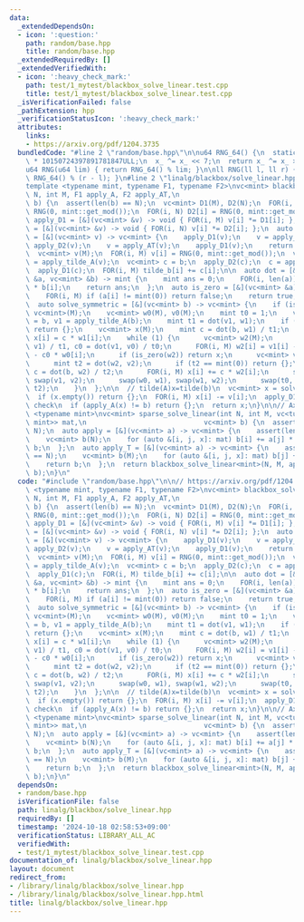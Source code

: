 ```yaml
---
data:
  _extendedDependsOn:
  - icon: ':question:'
    path: random/base.hpp
    title: random/base.hpp
  _extendedRequiredBy: []
  _extendedVerifiedWith:
  - icon: ':heavy_check_mark:'
    path: test/1_mytest/blackbox_solve_linear.test.cpp
    title: test/1_mytest/blackbox_solve_linear.test.cpp
  _isVerificationFailed: false
  _pathExtension: hpp
  _verificationStatusIcon: ':heavy_check_mark:'
  attributes:
    links:
    - https://arxiv.org/pdf/1204.3735
  bundledCode: "#line 2 \"random/base.hpp\"\n\nu64 RNG_64() {\n  static u64 x_ = u64(chrono::duration_cast<chrono::nanoseconds>(chrono::high_resolution_clock::now().time_since_epoch()).count())\
    \ * 10150724397891781847ULL;\n  x_ ^= x_ << 7;\n  return x_ ^= x_ >> 9;\n}\n\n\
    u64 RNG(u64 lim) { return RNG_64() % lim; }\n\nll RNG(ll l, ll r) { return l +\
    \ RNG_64() % (r - l); }\n#line 2 \"linalg/blackbox/solve_linear.hpp\"\n\n// https://arxiv.org/pdf/1204.3735\n\
    template <typename mint, typename F1, typename F2>\nvc<mint> blackbox_solve_linear(int\
    \ N, int M, F1 apply_A, F2 apply_AT,\n                               vc<mint>\
    \ b) {\n  assert(len(b) == N);\n  vc<mint> D1(M), D2(N);\n  FOR(i, M) D1[i] =\
    \ RNG(0, mint::get_mod());\n  FOR(i, N) D2[i] = RNG(0, mint::get_mod());\n  auto\
    \ apply_D1 = [&](vc<mint> &v) -> void { FOR(i, M) v[i] *= D1[i]; };\n  auto apply_D2\
    \ = [&](vc<mint> &v) -> void { FOR(i, N) v[i] *= D2[i]; };\n  auto apply_tilde_A\
    \ = [&](vc<mint> v) -> vc<mint> {\n    apply_D1(v);\n    v = apply_A(v);\n   \
    \ apply_D2(v);\n    v = apply_AT(v);\n    apply_D1(v);\n    return v;\n  };\n\
    \  vc<mint> v(M);\n  FOR(i, M) v[i] = RNG(0, mint::get_mod());\n  vc<mint> tilde_b\
    \ = apply_tilde_A(v);\n  vc<mint> c = b;\n  apply_D2(c);\n  c = apply_AT(c);\n\
    \  apply_D1(c);\n  FOR(i, M) tilde_b[i] += c[i];\n\n  auto dot = [&](vc<mint>\
    \ &a, vc<mint> &b) -> mint {\n    mint ans = 0;\n    FOR(i, len(a)) ans += a[i]\
    \ * b[i];\n    return ans;\n  };\n  auto is_zero = [&](vc<mint> &a) -> bool {\n\
    \    FOR(i, M) if (a[i] != mint(0)) return false;\n    return true;\n  };\n\n\
    \  auto solve_symmetric = [&](vc<mint> b) -> vc<mint> {\n    if (is_zero(b)) return\
    \ vc<mint>(M);\n    vc<mint> w0(M), v0(M);\n    mint t0 = 1;\n    vc<mint> w1\
    \ = b, v1 = apply_tilde_A(b);\n    mint t1 = dot(v1, w1);\n    if (t1 == mint(0))\
    \ return {};\n    vc<mint> x(M);\n    mint c = dot(b, w1) / t1;\n    FOR(i, M)\
    \ x[i] = c * w1[i];\n    while (1) {\n      vc<mint> w2(M);\n      mint c1 = dot(v1,\
    \ v1) / t1, c0 = dot(v1, v0) / t0;\n      FOR(i, M) w2[i] = v1[i] - c1 * w1[i]\
    \ - c0 * w0[i];\n      if (is_zero(w2)) return x;\n      vc<mint> v2 = apply_tilde_A(w2);\n\
    \      mint t2 = dot(w2, v2);\n      if (t2 == mint(0)) return {};\n      mint\
    \ c = dot(b, w2) / t2;\n      FOR(i, M) x[i] += c * w2[i];\n      swap(v0, v1),\
    \ swap(v1, v2);\n      swap(w0, w1), swap(w1, w2);\n      swap(t0, t1), swap(t1,\
    \ t2);\n    }\n  };\n\n  // tilde(A)x=tilde(b)\n  vc<mint> x = solve_symmetric(tilde_b);\n\
    \  if (x.empty()) return {};\n  FOR(i, M) x[i] -= v[i];\n  apply_D1(x);\n\n  //\
    \ check\n  if (apply_A(x) != b) return {};\n  return x;\n}\n\n// Ax=b\ntemplate\
    \ <typename mint>\nvc<mint> sparse_solve_linear(int N, int M, vc<tuple<int, int,\
    \ mint>> mat,\n                             vc<mint> b) {\n  assert(len(b) ==\
    \ N);\n  auto apply = [&](vc<mint> a) -> vc<mint> {\n    assert(len(a) == M);\n\
    \    vc<mint> b(N);\n    for (auto &[i, j, x]: mat) b[i] += a[j] * x;\n    return\
    \ b;\n  };\n  auto apply_T = [&](vc<mint> a) -> vc<mint> {\n    assert(len(a)\
    \ == N);\n    vc<mint> b(M);\n    for (auto &[i, j, x]: mat) b[j] += a[i] * x;\n\
    \    return b;\n  };\n  return blackbox_solve_linear<mint>(N, M, apply, apply_T,\
    \ b);\n}\n"
  code: "#include \"random/base.hpp\"\n\n// https://arxiv.org/pdf/1204.3735\ntemplate\
    \ <typename mint, typename F1, typename F2>\nvc<mint> blackbox_solve_linear(int\
    \ N, int M, F1 apply_A, F2 apply_AT,\n                               vc<mint>\
    \ b) {\n  assert(len(b) == N);\n  vc<mint> D1(M), D2(N);\n  FOR(i, M) D1[i] =\
    \ RNG(0, mint::get_mod());\n  FOR(i, N) D2[i] = RNG(0, mint::get_mod());\n  auto\
    \ apply_D1 = [&](vc<mint> &v) -> void { FOR(i, M) v[i] *= D1[i]; };\n  auto apply_D2\
    \ = [&](vc<mint> &v) -> void { FOR(i, N) v[i] *= D2[i]; };\n  auto apply_tilde_A\
    \ = [&](vc<mint> v) -> vc<mint> {\n    apply_D1(v);\n    v = apply_A(v);\n   \
    \ apply_D2(v);\n    v = apply_AT(v);\n    apply_D1(v);\n    return v;\n  };\n\
    \  vc<mint> v(M);\n  FOR(i, M) v[i] = RNG(0, mint::get_mod());\n  vc<mint> tilde_b\
    \ = apply_tilde_A(v);\n  vc<mint> c = b;\n  apply_D2(c);\n  c = apply_AT(c);\n\
    \  apply_D1(c);\n  FOR(i, M) tilde_b[i] += c[i];\n\n  auto dot = [&](vc<mint>\
    \ &a, vc<mint> &b) -> mint {\n    mint ans = 0;\n    FOR(i, len(a)) ans += a[i]\
    \ * b[i];\n    return ans;\n  };\n  auto is_zero = [&](vc<mint> &a) -> bool {\n\
    \    FOR(i, M) if (a[i] != mint(0)) return false;\n    return true;\n  };\n\n\
    \  auto solve_symmetric = [&](vc<mint> b) -> vc<mint> {\n    if (is_zero(b)) return\
    \ vc<mint>(M);\n    vc<mint> w0(M), v0(M);\n    mint t0 = 1;\n    vc<mint> w1\
    \ = b, v1 = apply_tilde_A(b);\n    mint t1 = dot(v1, w1);\n    if (t1 == mint(0))\
    \ return {};\n    vc<mint> x(M);\n    mint c = dot(b, w1) / t1;\n    FOR(i, M)\
    \ x[i] = c * w1[i];\n    while (1) {\n      vc<mint> w2(M);\n      mint c1 = dot(v1,\
    \ v1) / t1, c0 = dot(v1, v0) / t0;\n      FOR(i, M) w2[i] = v1[i] - c1 * w1[i]\
    \ - c0 * w0[i];\n      if (is_zero(w2)) return x;\n      vc<mint> v2 = apply_tilde_A(w2);\n\
    \      mint t2 = dot(w2, v2);\n      if (t2 == mint(0)) return {};\n      mint\
    \ c = dot(b, w2) / t2;\n      FOR(i, M) x[i] += c * w2[i];\n      swap(v0, v1),\
    \ swap(v1, v2);\n      swap(w0, w1), swap(w1, w2);\n      swap(t0, t1), swap(t1,\
    \ t2);\n    }\n  };\n\n  // tilde(A)x=tilde(b)\n  vc<mint> x = solve_symmetric(tilde_b);\n\
    \  if (x.empty()) return {};\n  FOR(i, M) x[i] -= v[i];\n  apply_D1(x);\n\n  //\
    \ check\n  if (apply_A(x) != b) return {};\n  return x;\n}\n\n// Ax=b\ntemplate\
    \ <typename mint>\nvc<mint> sparse_solve_linear(int N, int M, vc<tuple<int, int,\
    \ mint>> mat,\n                             vc<mint> b) {\n  assert(len(b) ==\
    \ N);\n  auto apply = [&](vc<mint> a) -> vc<mint> {\n    assert(len(a) == M);\n\
    \    vc<mint> b(N);\n    for (auto &[i, j, x]: mat) b[i] += a[j] * x;\n    return\
    \ b;\n  };\n  auto apply_T = [&](vc<mint> a) -> vc<mint> {\n    assert(len(a)\
    \ == N);\n    vc<mint> b(M);\n    for (auto &[i, j, x]: mat) b[j] += a[i] * x;\n\
    \    return b;\n  };\n  return blackbox_solve_linear<mint>(N, M, apply, apply_T,\
    \ b);\n}\n"
  dependsOn:
  - random/base.hpp
  isVerificationFile: false
  path: linalg/blackbox/solve_linear.hpp
  requiredBy: []
  timestamp: '2024-10-18 02:58:53+09:00'
  verificationStatus: LIBRARY_ALL_AC
  verifiedWith:
  - test/1_mytest/blackbox_solve_linear.test.cpp
documentation_of: linalg/blackbox/solve_linear.hpp
layout: document
redirect_from:
- /library/linalg/blackbox/solve_linear.hpp
- /library/linalg/blackbox/solve_linear.hpp.html
title: linalg/blackbox/solve_linear.hpp
---
```

